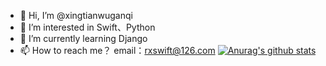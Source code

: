 - 👋 Hi, I’m @xingtianwuganqi
- 👀 I’m interested in Swift、Python
- 🌱 I’m currently learning Django
- 📫 How to reach me？ email：rxswift@126.com
[![Anurag's github stats](https://github-readme-stats.vercel.app/api?username=xingtianwuganqi)](https://github.com/xingtianwuganqi/github-readme-stats)


<!---
xingtianwuganqi/xingtianwuganqi is a ✨ special ✨ repository because its `README.md` (this file) appears on your GitHub profile.
You can click the Preview link to take a look at your changes.
--->
